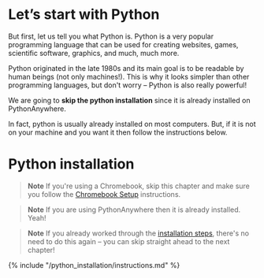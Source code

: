 # Let’s start with Python


But first, let us tell you what Python is. Python is a very popular programming language that can be used for creating websites, games, scientific software, graphics, and much, much more.

Python originated in the late 1980s and its main goal is to be readable by human beings (not only machines!). 
This is why it looks simpler than other programming languages, but don't worry – Python is also really powerful!

We are going to **skip the python installation** since it is already installed on PythonAnywhere.  

In fact, python is usually already installed on most computers.  But, if it is not on your machine and you want it then follow the instructions below.

# Python installation

> **Note** If you're using a Chromebook, skip this chapter and make sure you follow the [Chromebook Setup](../chromebook_setup/README.md) instructions.

> **Note** If you are using PythonAnywhere then it is already installed. Yeah!

> **Note** If you already worked through the [installation steps](../installation/README.md), there's no need to do this again – you can skip straight ahead to the next chapter!

{% include "/python_installation/instructions.md" %}

